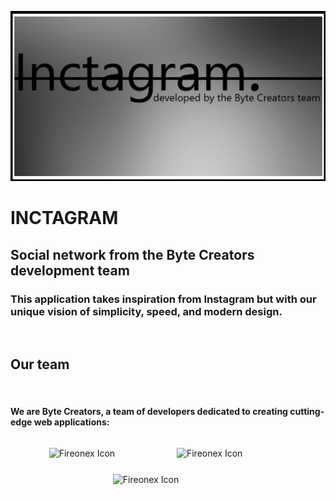 [![Header](https://github.com/fireonex/fireonex/blob/main/inct.png)]()    

# INCTAGRAM
## Social network from the Byte Creators development team

### This application takes inspiration from Instagram but with our unique vision of simplicity, speed, and modern design.

<div>
        <img src="https://img.freepik.com/free-vector/coding-workshop-abstract-concept-vector-illustration-code-writing-workshop-online-programming-course-app-games-development-class-informatics-lesson-software-development-abstract-metaphor_335657-5880.jpg?ga=GA1.1.208176612.1728310344&semt=ais_hybrid"
             title="" alt="" height="300"/>
</div>

## Our team
<div>
    <img src="https://img.freepik.com/free-vector/coding-workshop-abstract-concept-vector-illustration-code-writing-workshop-online-programming-course-app-games-development-class-informatics-lesson-software-development-abstract-metaphor_335657-5880.jpg?ga=GA1.1.208176612.1728310344&semt=ais_hybrid"
             title="" alt="" height="300"/>
        <img src="https://img.freepik.com/free-vector/workplace-culture-abstract-concept-vector-illustration-shared-values-belief-systems-attitude-work-company-team-corporate-culture-high-performance-employee-health-abstract-metaphor_335657-6126.jpg?ga=GA1.1.208176612.1728310344&semt=ais_hybrid"
             title="" alt="" height="300"/>
</div>

#### We are **Byte Creators**, a team of developers dedicated to creating cutting-edge web applications:

<div align="center">
    <span style="display: inline-block; padding: 10px; border: 2px solid white;">
        <a href="https://github.com/fireonex" target="_blank" style="text-decoration: none; color: inherit;">
            <img src="https://cdn-icons-png.flaticon.com/128/5338/5338322.png" title="Fireonex" alt="Fireonex Icon" height="50" style="vertical-align: middle;"/>
            <span style="vertical-align: middle; padding-left: 10px; color: white;">Fireonex</span>
        </a>
    </span>
    <span style="display: inline-block; padding: 10px; border: 2px solid white;">
        <a href="https://github.com/fireonex" target="_blank" style="text-decoration: none; color: inherit;">
            <img src="https://cdn-icons-png.flaticon.com/128/5338/5338322.png" title="Fireonex" alt="Fireonex Icon" height="50" style="vertical-align: middle;"/>
            <span style="vertical-align: middle; padding-left: 10px; color: white;">Fireonex</span>
        </a>
    </span>
        <span style="display: inline-block; padding: 10px; border: 2px solid white;">
        <a href="https://github.com/fireonex" target="_blank" style="text-decoration: none; color: inherit;">
            <img src="https://cdn-icons-png.flaticon.com/128/5338/5338322.png" title="Fireonex" alt="Fireonex Icon" height="50" style="vertical-align: middle;"/>
            <span style="vertical-align: middle; padding-left: 10px; color: white;">Fireonex</span>
        </a>
    </span>
</div>

